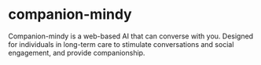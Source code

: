 # companion-mindy
Companion-mindy is a web-based AI that can converse with you. Designed for individuals in long-term care to stimulate conversations and social engagement, and provide companionship.
